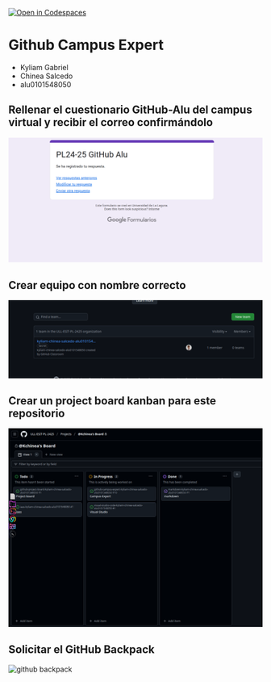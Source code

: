[![Open in Codespaces](https://classroom.github.com/assets/launch-codespace-2972f46106e565e64193e422d61a12cf1da4916b45550586e14ef0a7c637dd04.svg)](https://classroom.github.com/open-in-codespaces?assignment_repo_id=17902418)
# Github Campus Expert 

- Kyliam Gabriel
- Chinea Salcedo  
- alu0101548050

## Rellenar el cuestionario GitHub-Alu del campus virtual y recibir el correo confirmándolo

![correo de confirmacion del cuestionario](docs/cuest.png)

## Crear equipo con nombre correcto

![equipo](docs/team.png)

## Crear un project board kanban para este repositorio

![project board kanban](docs/kanban.png)

## Solicitar el GitHub Backpack

![github backpack](docs/backpack.png)
